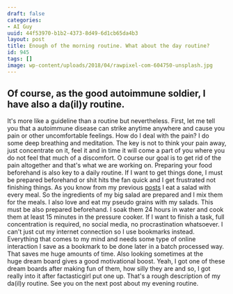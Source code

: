 ```yaml
---
draft: false
categories:
- AI Guy
uuid: 44f53970-b1b2-4373-8d49-6d1cb65da4b3
layout: post
title: Enough of the morning routine. What about the day routine?
id: 945
tags: []
image: wp-content/uploads/2018/04/rawpixel-com-604750-unsplash.jpg
---
```


## Of course, as the good autoimmune soldier, I have also a da(il)y routine.

It's more like a guideline&nbsp;than a routine but nevertheless. First, let me tell you that a autoimmune disease can strike anytime anywhere and cause you pain or other uncomfortable&nbsp;feelings. How do I deal with the pain? I do some deep breathing and meditation. The key is not to think your pain away, just concentrate on it, feel it and in time it will come a part of you where you do not feel that much of a discomfort. O course our goal is to get rid of the pain altogether&nbsp;and that's&nbsp;what we are working on. Preparing your food beforehand is also key to a daily routine. If I want to get things done, I must be prepared beforehand or shit hits the fan quick and I get frustrated not finishing things. As you know from my previous [posts](https://factastichealth.com/eat-your-healthy-salad-with-every-meal)&nbsp;I eat a salad with every meal. So the ingredients of my big salad are prepared and I mix them for the meals. I also love and eat my pseudo grains with my salads. This must be also prepared beforehand. I soak them 24 hours in water and cook them at least 15 minutes in the pressure cooker. If I want to finish a task, full concentration is required, no social media, no procrastination whatsoever. I can't just cut my internet connection so I use bookmarks instead. Everything that comes to my mind and&nbsp;needs some type of online interaction I save as a bookmark to be done later in a batch processed way. That saves&nbsp;me huge amounts of time. Also looking sometimes at the huge&nbsp;dream board gives a good motivational boost. Yeah, I got one of these dream&nbsp;boards after making fun of them, how silly they are and so, I got really into it after factasticgirl&nbsp;put one up. That's&nbsp;a rough description&nbsp;of my da(il)y routine. See you on the next post about my evening routine.
